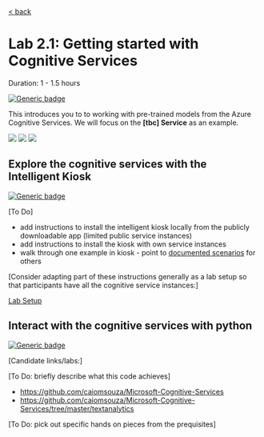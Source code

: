 [< back](../Lab2.md)

# Lab 2.1: Getting started with Cognitive Services
Duration: 1 - 1.5 hours

[![Generic badge](https://img.shields.io/badge/STATUS-DRAFT-ORANGE.svg)](https://shields.io/)

This introduces you to to working with pre-trained models from the Azure Cognitive Services. We will focus on the **[tbc] Service** as an example.

<img src=https://docs.microsoft.com/en-us/learn/achievements/data-ai/classify-and-moderate-text-with-azure-content-moderator.svg/>
<img src=https://docs.microsoft.com/en-us/learn/achievements/data-ai/create-and-publish-a-luis-model.svg>
<img src=https://docs.microsoft.com/en-us/learn/achievements/classify-user-feedback-with-the-text-analytics-api.svg>


## Explore the cognitive services with the Intelligent Kiosk
[![Generic badge](https://img.shields.io/badge/mode-no_code-BLUE.svg)](https://shields.io/)

[To Do]
- add instructions to install the intelligent kiosk locally from the publicly downloadable app (limited public service instances)
- add instructions to install the kiosk with own service instances
- walk through one example in kiosk - point to [documented scenarios](https://github.com/Microsoft/Cognitive-Samples-IntelligentKiosk#Scenarios) for others

[Consider adapting part of these instructions generally as a lab setup so that participants have all the cognitive service instances:]

[Lab Setup](../Lab-Setup/lab2-setup.md)




## Interact with the cognitive services with python
[![Generic badge](https://img.shields.io/badge/language-python-PURPLE.svg)](https://shields.io/)


[Candidate links/labs:]

[To Do: briefly describe what this code achieves]
- https://github.com/caiomsouza/Microsoft-Cognitive-Services
- https://github.com/caiomsouza/Microsoft-Cognitive-Services/tree/master/textanalytics

[To Do: pick out specific hands on pieces from the prequisites]

<pre>


</pre>